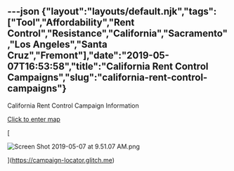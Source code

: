 ---json
{"layout":"layouts/default.njk","tags":["Tool","Affordability","Rent Control","Resistance","California","Sacramento","Los Angeles","Santa Cruz","Fremont"],"date":"2019-05-07T16:53:58","title":"California Rent Control Campaigns","slug":"california-rent-control-campaigns"}
---

California Rent Control Campaign Information

[Click to enter map](https://campaign-locator.glitch.me)

[

![Screen Shot 2019-05-07 at 9.51.07 AM.png](https://images.squarespace-cdn.com/content/v1/52b7d7a6e4b0b3e376ac8ea2/1557247888088-VCHMYZ8HGAK659FU0CZL/ke17ZwdGBToddI8pDm48kAcOeTGc5QXZWhq7NVtboccUqsxRUqqbr1mOJYKfIPR7LoDQ9mXPOjoJoqy81S2I8N_N4V1vUb5AoIIIbLZhVYxCRW4BPu10St3TBAUQYVKcv9qXFzDR7rpot7WXlhfZbrm8Qd929eqWrO79ArR9hF7g5y2Phsky0NYv3inHAAQv/Screen+Shot+2019-05-07+at+9.51.07+AM.png)

](https://campaign-locator.glitch.me)